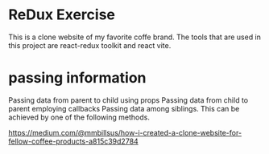 # ReDux Exercise

This is a clone website of my favorite coffe brand. The tools that are used in this project are react-redux toolkit and react vite.

# passing information

Passing data from parent to child using props
Passing data from child to parent employing callbacks
Passing data among siblings. This can be achieved by one of the following methods.

https://medium.com/@mmbillsus/how-i-created-a-clone-website-for-fellow-coffee-products-a815c39d2784
